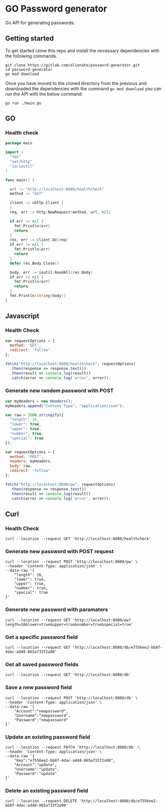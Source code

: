 # GO Password generator

Go API for generating passwords.

## Getting started

To get started clone this repo and install the necessary dependencies with the following commands.

```
git clone https://gitlab.com/alienate/password-generator.git
cd password-generator
go mod download
```
Once you have moved to the cloned directory from the previous and downloaded the dependencies with the command `go mod download` you can run the API with the below command:
```
go run ./main.go
```

## GO
### Health check
```go
package main

import (
  "fmt"
  "net/http"
  "io/ioutil"
)

func main() {

  url := "http://localhost:8080/healthcheck"
  method := "GET"

  client := &http.Client {
  }
  req, err := http.NewRequest(method, url, nil)

  if err != nil {
    fmt.Println(err)
    return
  }
  res, err := client.Do(req)
  if err != nil {
    fmt.Println(err)
    return
  }
  defer res.Body.Close()

  body, err := ioutil.ReadAll(res.Body)
  if err != nil {
    fmt.Println(err)
    return
  }
  fmt.Println(string(body))
}
```



## Javascript
### Health Check
```javascript
var requestOptions = {
  method: 'GET',
  redirect: 'follow'
};

fetch("http://localhost:8080/healthcheck", requestOptions)
  .then(response => response.text())
  .then(result => console.log(result))
  .catch(error => console.log('error', error));
```

### Generate new random password with POST
```javascript
var myHeaders = new Headers();
myHeaders.append("Content-Type", "application/json");

var raw = JSON.stringify({
  "length": 16,
  "lower": true,
  "upper": true,
  "number": true,
  "special": true
});

var requestOptions = {
  method: 'POST',
  headers: myHeaders,
  body: raw,
  redirect: 'follow'
};

fetch("http://localhost:8080/pw", requestOptions)
  .then(response => response.text())
  .then(result => console.log(result))
  .catch(error => console.log('error', error));
```

## Curl
### Health Check
```curl
curl --location --request GET 'http://localhost:8080/healthcheck'
```

### Generate new password with POST request
```curl
curl --location --request POST 'http://localhost:8080/pw' \
--header 'Content-Type: application/json' \
--data-raw '{
    "length": 16,
    "lower": true,
    "upper": true,
    "number": true,
    "special": true
}'
```
### Generate new password with paramaters
```curl
curl --location --request GET 'http://localhost:8080/pw?length=16&lower=true&upper=true&number=true&special=true'
```
### Get a specific password field
```curl
curl --location --request GET 'http://localhost:8080/db/e7556ee2-bb8f-4dac-ad48-865a733f2a90'
```
### Get all saved password fields
```curl
curl --location --request GET 'http://localhost:8080/db'
```
### Save a new password field
```curl
curl --location --request POST 'http://localhost:8080/db' \
--header 'Content-Type: application/json' \
--data-raw '{
    "Account":"newpassword",
    "Username":"newpassword",
    "Password":"newpassword"
}'
```
### Update an existing password field
```curl
curl --location --request PATCH 'http://localhost:8080/db' \
--header 'Content-Type: application/json' \
--data-raw '{
    "Key":"e7556ee2-bb8f-4dac-ad48-865a733f2a90",
    "Account":"update",
    "Username":"update",
    "Password":"update"
}'
```
### Delete an existing password field
```curl
curl --location --request DELETE 'http://localhost:8080/db/e7556ee2-bb8f-4dac-ad48-865a733f2a90'
```